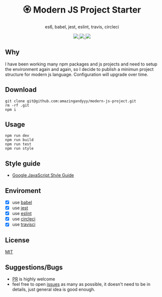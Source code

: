 <h1 align="center">
🏵️ Modern JS Project Starter
</h1>
<p align="center">
es6, babel, jest, eslint, travis, circleci
</p>

<p align="center">
   <a href="https://travis-ci.com/amazingandyyy/modern-js-project">
      <img src="https://travis-ci.com/amazingandyyy/modern-js-project.svg?branch=master" />
   </a>
   <a href="https://github.com/amazingandyyy/modern-js-project/blob/master/LICENSE">
      <img src="https://img.shields.io/badge/License-MIT-green.svg" />
   </a>
   <a href="https://circleci.com/gh/amazingandyyy/modern-js-project">
      <img src="https://circleci.com/gh/amazingandyyy/modern-js-project.svg?style=svg" />
   </a>
</p>

## Why

I have been working many npm packages and js projects and need to setup the environment again and again, so I decide to publish a minimun project structure for modern js language. Configuration will upgrade over time.

## Download

```terminal
git clone git@github.com:amazingandyyy/modern-js-project.git
rm -rf .git
npm i
```

## Usage

```terminal
npm run dev
npm run build
npm run test
npm run style
```

## Style guide

- [Google JavaScript Style Guide
](https://google.github.io/styleguide/jsguide.html)

## Enviroment

- [x] use [babel](https://babeljs.io/setup)
- [x] use [jest](https://jestjs.io/docs/en/getting-started)
- [x] use [eslint](https://eslint.org/docs/user-guide/getting-started)
- [x] use [circleci](https://circleci.com/)
- [x] use [travisci](https://travis-ci.com/)

## License

[MIT](https://raw.githubusercontent.com/amazingandyyy/modern-js-project/master/license)

## Suggestions/Bugs

- [PR](https://github.com/amazingandyyy/modern-js-project/pulls) is highly welcome
- feel free to open [issues](https://github.com/amazingandyyy/modern-js-project/issues) as many as possible, it doesn't need to be in details, just general idea is good enough.